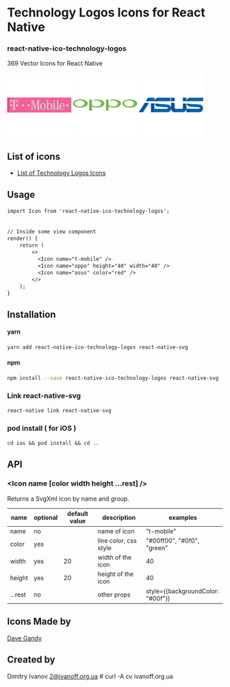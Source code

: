 # Technology Logos Icons for React Native

### react-native-ico-technology-logos

369 Vector Icons for React Native

<img src="./static/t-mobile.png" alt="t-mobile" width="150" height="150"> <img src="./static/oppo.png" alt="oppo" width="150" height="150"> <img src="./static/asus.png" alt="asus" width="150" height="150">

## List of icons

- [List of Technology Logos Icons](http://ico.simpleness.org/pack/technology-logos)

## Usage

```
import Icon from 'react-native-ico-technology-logos';


// Inside some view component
render() {
    return (
        <>
          <Icon name="t-mobile" />
          <Icon name="oppo" height="40" width="40" />
          <Icon name="asus" color="red" />
        </>
    );
}

```

## Installation

#### yarn

```bash
yarn add react-native-ico-technology-logos react-native-svg
```

#### npm

```bash
npm install --save react-native-ico-technology-logos react-native-svg
```

### Link react-native-svg

```bash
react-native link react-native-svg
```

### pod install ( for iOS )

```
cd ios && pod install && cd ..
```

## API

### <Icon name [color width height ...rest] />

Returns a SvgXml icon by name and group.

 name | optional | default value | description | examples
------|----------|---------------|-------------|---------
name | no |  | name of icon | "t-mobile"
color | yes | | line color, css style | "#00ff00", "#0f0", "green"
width | yes | 20 | width of the icon | 40
height | yes | 20 | height of the icon | 40
...rest | no | | other props | style={{backgroundColor: "#00f"}}

## Icons Made by

[Dave Gandy](https://www.flaticon.com/authors/dave-gandy)

## Created by

Dimitry Ivanov <2@ivanoff.org.ua> # curl -A cv ivanoff.org.ua
